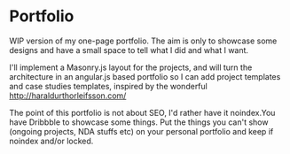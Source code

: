 # Portfolio

WIP version of my one-page portfolio.
The aim is only to showcase some designs and have a small space to tell what I did and what I want.

I'll implement a Masonry.js layout for the projects, and will turn the architecture in an angular.js based portfolio so I can add project templates and case studies templates, inspired by the wonderful http://haraldurthorleifsson.com/

The point of this portfolio is not about SEO, I'd rather have it noindex.You have Dribbble to showcase some things. Put the things you can't show (ongoing projects, NDA stuffs etc) on your personal portfolio and keep if noindex and/or locked.
